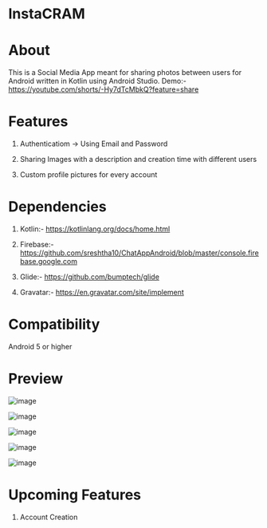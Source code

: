 # InstaCRAM
# About
This is a Social Media App meant for sharing photos between users for Android written in Kotlin using Android Studio.
Demo:- https://youtube.com/shorts/-Hy7dTcMbkQ?feature=share

# Features

1. Authenticatiom
  -> Using Email and Password

2. Sharing Images with a description and creation time with different users

3. Custom profile pictures for every account

# Dependencies

1. Kotlin:- https://kotlinlang.org/docs/home.html

2. Firebase:- https://github.com/sreshtha10/ChatAppAndroid/blob/master/console.firebase.google.com

3. Glide:- https://github.com/bumptech/glide

4. Gravatar:- https://en.gravatar.com/site/implement

# Compatibility 

Android 5 or higher

# Preview

![image](https://user-images.githubusercontent.com/85218416/164088736-23eab34c-9e0e-4192-9421-4230c31c65f7.png)

![image](https://user-images.githubusercontent.com/85218416/164088784-aa9bc8ab-5864-4493-941b-e0b664604567.png)

![image](https://user-images.githubusercontent.com/85218416/164088825-069b2222-5bd2-4b89-95d7-1ade76626153.png)

![image](https://user-images.githubusercontent.com/85218416/164088842-fe10116e-764f-4252-9540-703e65fe58dc.png)

![image](https://user-images.githubusercontent.com/85218416/164088868-4bcd0f2f-3c55-4170-88d5-0a0f0fd94a81.png)

# Upcoming Features

1. Account Creation



